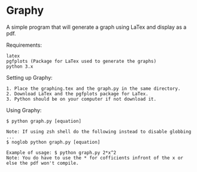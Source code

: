 # Graphy
A simple program that will generate a graph using LaTex and display as a pdf.

Requirements:

    latex
    pgfplots (Package for LaTex used to generate the graphs)
    python 3.x
    
Setting up Graphy:

    1. Place the graphing.tex and the graph.py in the same directory.
    2. Download LaTex and the pgfplots package for LaTex.
    3. Python should be on your computer if not download it.
    
Using Graphy:

    $ python graph.py [equation]
    
    Note: If using zsh shell do the following instead to disable globbing ...
    $ noglob python graph.py [equation]
    
    Example of usage: $ python graph.py 2*x^2
    Note: You do have to use the * for cofficients infront of the x or else the pdf won't compile.
    


